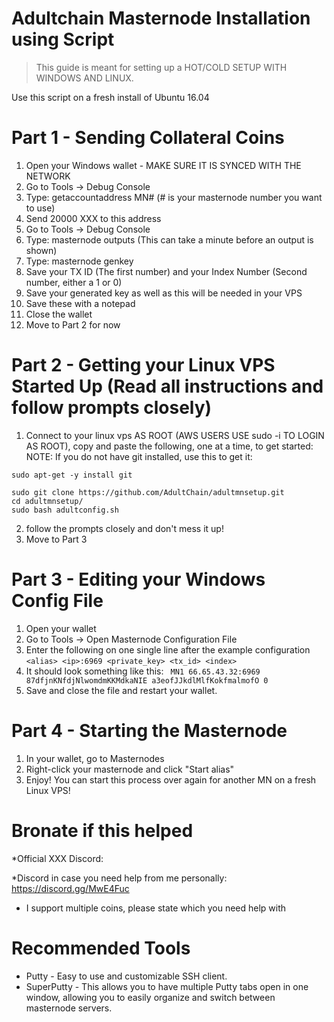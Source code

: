 # Adultchain Masternode Installation using Script

> This guide is meant for setting up a HOT/COLD SETUP WITH WINDOWS AND LINUX. 

Use this script on a fresh install of Ubuntu 16.04

# Part 1 - Sending Collateral Coins

1. Open your Windows wallet - MAKE SURE IT IS SYNCED WITH THE NETWORK
2. Go to Tools -> Debug Console
3. Type: getaccountaddress MN# (# is your masternode number you want to use)
4. Send 20000 XXX to this address
5. Go to Tools -> Debug Console
6. Type: masternode outputs (This can take a minute before an output is shown)
7. Type: masternode genkey
7. Save your TX ID (The first number) and your Index Number (Second number, either a 1 or 0)
8. Save your generated key as well as this will be needed in your VPS
9. Save these with a notepad
10. Close the wallet
11. Move to Part 2 for now

# Part 2 - Getting your Linux VPS Started Up (Read all instructions and follow prompts closely)

1. Connect to your linux vps AS ROOT (AWS USERS USE sudo -i TO LOGIN AS ROOT), copy and paste the following, one at a time, to get started:
NOTE: If you do not have git installed, use this to get it:
```
sudo apt-get -y install git
```
```
sudo git clone https://github.com/AdultChain/adultmnsetup.git
cd adultmnsetup/  
sudo bash adultconfig.sh
```
2. follow the prompts closely and don't mess it up!
3. Move to Part 3

# Part 3 - Editing your Windows Config File

1. Open your wallet
2. Go to Tools -> Open Masternode Configuration File
3. Enter the following on one single line after the example configuration
```<alias> <ip>:6969 <private_key> <tx_id> <index>```
4. It should look something like this:
``` MN1 66.65.43.32:6969 87dfjnKNfdjNlwomdmKKMdkaNIE a3eofJJkdlMlfKokfmalmofO 0```
5. Save and close the file and restart your wallet.

# Part 4 - Starting the Masternode

1. In your wallet, go to Masternodes
2. Right-click your masternode and click "Start alias"
3. Enjoy!  You can start this process over again for another MN on a fresh Linux VPS!

# Bronate if this helped

*Official XXX Discord: 

*Discord in case you need help from me personally: https://discord.gg/MwE4Fuc
  - I support multiple coins, please state which you need help with


# Recommended Tools

- Putty - Easy to use and customizable SSH client.
- SuperPutty - This allows you to have multiple Putty tabs open in one window, allowing you to easily organize and switch between masternode servers.

